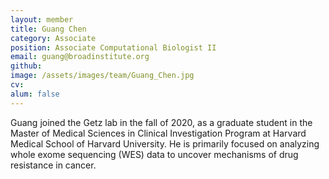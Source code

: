 ```yaml
---
layout: member
title: Guang Chen
category: Associate
position: Associate Computational Biologist II
email: guang@broadinstitute.org
github: 
image: /assets/images/team/Guang_Chen.jpg
cv:
alum: false
---
```


Guang joined the Getz lab in the fall of 2020, as a graduate student in the Master of Medical Sciences in Clinical Investigation Program at Harvard Medical School of Harvard University. He is primarily focused on analyzing whole exome sequencing (WES) data to uncover mechanisms of drug resistance in cancer. 

